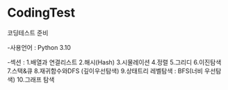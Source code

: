 # CodingTest
코딩테스트 준비

-사용언어 : Python 3.10

-섹션 : 
  1.배열과 연결리스트
  2.해시(Hash)
  3.시물레이션
  4.정렬
  5.그리디
  6.이진탐색
  7.스택&큐
  8.재귀함수와DFS (깊이우선탐색)
  9.상태트리 레벨탐색 : BFS(너비 우선탐색)
  10.그래프 탐색

